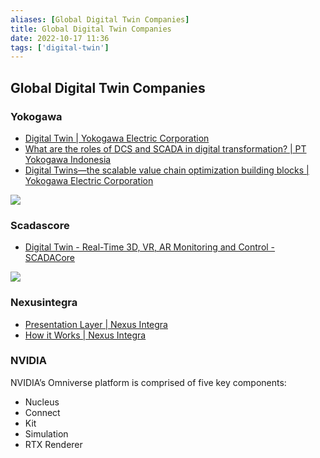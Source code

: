 ```yaml
---
aliases: [Global Digital Twin Companies]
title: Global Digital Twin Companies
date: 2022-10-17 11:36
tags: ['digital-twin']
---
```


## Global Digital Twin Companies

### Yokogawa

- [Digital Twin | Yokogawa Electric Corporation](https://www.yokogawa.com/solutions/solutions/digital-transformation/digital-twin/)
- [What are the roles of DCS and SCADA in digital transformation? | PT Yokogawa Indonesia](https://www.yokogawa.com/id/library/resources/white-papers/what-are-the-roles-of-dcs-and-scada-in-digital-transformation/)
- [Digital Twins—the scalable value chain optimization building blocks | Yokogawa Electric Corporation](https://www.yokogawa.com/library/resources/white-papers/digital-twins-the-scalable-value-chain-optimization-building-blocks/)

![](https://web-material3.yokogawa.com/1/30515/details/graph-itot-convergence.png)

### Scadascore

- [Digital Twin - Real-Time 3D, VR, AR Monitoring and Control - SCADACore](https://www.scadacore.com/live/features/digital-twin/)

![](https://www.scadacore.com/wp-content/uploads/live/digital-twin-wellsite-data.jpg)

### Nexusintegra

- [Presentation Layer | Nexus Integra](https://nexusintegra.io/product/presentation-layer/)
- [How it Works | Nexus Integra](https://nexusintegra.io/product/how-it-works/)

### NVIDIA

NVIDIA’s Omniverse platform is comprised of five key components: 

- Nucleus
- Connect
- Kit
- Simulation
- RTX Renderer

